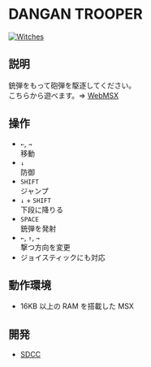 # DANGAN TROOPER

[![Witches](http://img.youtube.com/vi/gjdQJvt73p0/0.jpg)](https://www.youtube.com/watch?v=gjdQJvt73p0)

## 説明
銃弾をもって砲弾を駆逐してください。<br>
こちらから遊べます。⇒  [WebMSX](http://webmsx.org/?MACHINE=MSX1J&ROM=https://github.com/CoBinee/dangan-msx/raw/main/rom/DANGAN.ROM)

## 操作
- `←`, `→`<br>移動
- `↓`<br>防御
- `SHIFT`<br>ジャンプ
- `↓` + `SHIFT`<br>下段に降りる
- `SPACE`<br>銃弾を発射
- `←`, `↑`, `→`<br>撃つ方向を変更
- ジョイスティックにも対応

## 動作環境
- 16KB 以上の RAM を搭載した MSX

## 開発
- [SDCC](https://sdcc.sourceforge.net)
